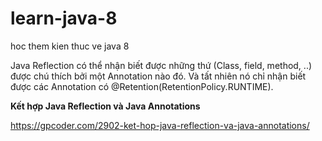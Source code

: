 # learn-java-8
hoc them kien thuc ve java 8

Java Reflection có thể nhận biết được những thứ (Class, field, method, ..)
được chú thích bởi một Annotation nào đó. Và tất nhiên nó chỉ nhận biết
được các Annotation có @Retention(RetentionPolicy.RUNTIME).

**Kết hợp Java Reflection và Java Annotations**

https://gpcoder.com/2902-ket-hop-java-reflection-va-java-annotations/
